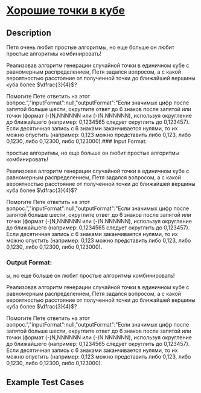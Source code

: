 # [Хорошие точки в кубе](link)

## Description

Петя очень любит простые алгоритмы, но еще больше он любит простые алгоритмы комбинировать!

Реализовав алгоритм генерации случайной точки в единичном кубе с равномерным распределением, Петя задался вопросом, 
а с какой вероятностью расстояние от полученной точки до ближайшей вершины куба более $\dfrac{3}{4}$?

Помогите Пете ответить на этот вопрос.","inputFormat":null,"outputFormat":"Если значимых цифр после запятой больше шести, округлите ответ до 6 знаков после запятой или точки (формат (-)N,NNNNNN или (-)N.NNNNNN), 
используя округление до ближайшего (например: 0,1234565 следует округлить до 0,123457). Если десятичная запись с 6 знаками заканчивается
нулями, то их можно опустить (например: 0,123 можно представить либо 0,123, либо 0,1230, либо 0,12300, либо 0,123000).### Input Format:

простые алгоритмы, но еще больше он любит простые алгоритмы комбинировать!

Реализовав алгоритм генерации случайной точки в единичном кубе с равномерным распределением, Петя задался вопросом, 
а с какой вероятностью расстояние от полученной точки до ближайшей вершины куба более $\dfrac{3}{4}$?

Помогите Пете ответить на этот вопрос.","inputFormat":null,"outputFormat":"Если значимых цифр после запятой больше шести, округлите ответ до 6 знаков после запятой или точки (формат (-)N,NNNNNN или (-)N.NNNNNN), 
используя округление до ближайшего (например: 0,1234565 следует округлить до 0,123457). Если десятичная запись с 6 знаками заканчивается
нулями, то их можно опустить (например: 0,123 можно представить либо 0,123, либо 0,1230, либо 0,12300, либо 0,123000).
### Output Format:

ы, но еще больше он любит простые алгоритмы комбинировать!

Реализовав алгоритм генерации случайной точки в единичном кубе с равномерным распределением, Петя задался вопросом, 
а с какой вероятностью расстояние от полученной точки до ближайшей вершины куба более $\dfrac{3}{4}$?

Помогите Пете ответить на этот вопрос.","inputFormat":null,"outputFormat":"Если значимых цифр после запятой больше шести, округлите ответ до 6 знаков после запятой или точки (формат (-)N,NNNNNN или (-)N.NNNNNN), 
используя округление до ближайшего (например: 0,1234565 следует округлить до 0,123457). Если десятичная запись с 6 знаками заканчивается
нулями, то их можно опустить (например: 0,123 можно представить либо 0,123, либо 0,1230, либо 0,12300, либо 0,123000).


## Example Test Cases

